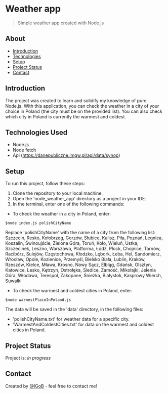 # Weather app
> Simple weather app created with Node.js


## About
* [Introduction](#introduction)
* [Technologies](#technologies_used)
* [Setup](#setup)
* [Project Status](#project-status)
* [Contact](#contact)


## Introduction
The project was created to learn and solidify my knowledge of pure Node.js.
With this application, you can check the weather in a city of your choice in Poland (the city must be on the provided list). You can also check which city in Poland is currently the warmest and coldest.


## Technologies Used
* Node.js
* Node fetch
* Api (https://danepubliczne.imgw.pl/api/data/synop)


## Setup
To run this project, follow these steps:

1. Clone the repository to your local machine.
2. Open the 'node_weather_app' directory as a project in your IDE.
3. In the terminal, enter one of the following commands:

* To check the weather in a city in Poland, enter:
```
$node index.js polishCityName
```


Replace 'polishCityName' with the name of a city from the following list:
Szczecin, Resko, Kołobrzeg, Gorzów, Słubice, Kalisz, Piła, Poznań, Legnica, Koszalin, Świnoujście, Zielona Góra, Toruń, Koło, Wieluń, Ustka, Szczecinek, Leszno, Warszawa, Platforma, Łódź, Płock, Chojnice, Tarnów, Racibórz, Sulejów, Częstochowa, Kłodzko, Lębork, Łeba, Hel, Sandomierz, Wrocław, Opole, Kozienice, Przemyśl, Bielsko Biała, Lublin, Kraków, Rzeszów, Kielce, Mława, Krosno, Nowy Sącz, Elbląg, Gdańsk, Olsztyn, Katowice, Lesko, Kętrzyn, Ostrołęka, Siedlce, Zamość, Mikołajki, Jelenia Góra, Włodawa, Terespol, Zakopane, Śnieżka, Białystok, Kasprowy Wierch, Suwałki

* To check the warmest and coldest cities in Poland, enter:
```
$node warmestPlaceInPoland.js
```


The data will be saved in the 'data' directory, in the following files:

* 'polishCityName.txt' for weather data for a specific city.
* 'WarmestAndColdestCities.txt' for data on the warmest and coldest cities in Poland.


## Project Status
Project is: _in progress_


## Contact
Created by [@IGoB](https://igobb-portfolio.netlify.app/) - feel free to contact me!